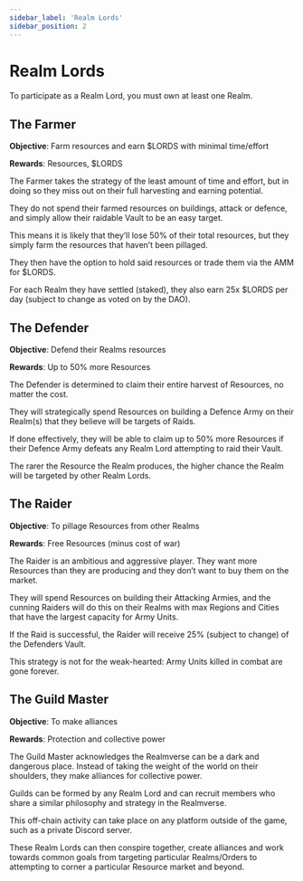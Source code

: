 ```yaml
---
sidebar_label: 'Realm Lords'
sidebar_position: 2
---
```


# Realm Lords

To participate as a Realm Lord, you must own at least one Realm. 

## The Farmer
**Objective**: Farm resources and earn $LORDS with minimal time/effort

**Rewards**: Resources, $LORDS

The Farmer takes the strategy of the least amount of time and effort, but in doing so they miss out on their full harvesting and earning potential. 

They do not spend their farmed resources on buildings, attack or defence, and simply allow their raidable Vault to be an easy target. 

This means it is likely that they’ll lose 50% of their total resources, but they simply farm the resources that haven’t been pillaged.

They then have the option to hold said resources or trade them via the AMM for $LORDS.

For each Realm they have settled (staked), they also earn 25x $LORDS per day (subject to change as voted on by the DAO).

## The Defender
**Objective**: Defend their Realms resources

**Rewards**: Up to 50% more Resources

The Defender is determined to claim their entire harvest of Resources, no matter the cost. 

They will strategically spend Resources on building a Defence Army on their Realm(s) that they believe will be targets of Raids.

If done effectively, they will be able to claim up to 50% more Resources if their Defence Army defeats any Realm Lord attempting to raid their Vault.

The rarer the Resource the Realm produces, the higher chance the Realm will be targeted by other Realm Lords. 

## The Raider
**Objective**: To pillage Resources from other Realms

**Rewards**: Free Resources (minus cost of war)

The Raider is an ambitious and aggressive player. They want more Resources than they are producing and they don’t want to buy them on the market. 

They will spend Resources on building their Attacking Armies, and the cunning Raiders will do this on their Realms with max Regions and Cities that have the largest capacity for Army Units.

If the Raid is successful, the Raider will receive 25% (subject to change) of the Defenders Vault. 

This strategy is not for the weak-hearted: Army Units killed in combat are gone forever. 

## The Guild Master
**Objective**: To make alliances 

**Rewards**: Protection and collective power

The Guild Master acknowledges the Realmverse can be a dark and dangerous place. Instead of taking the weight of the world on their shoulders, they make alliances for collective power. 

Guilds can be formed by any Realm Lord and can recruit members who share a similar philosophy and strategy in the Realmverse. 

This off-chain activity can take place on any platform outside of the game, such as a private Discord server. 

These Realm Lords can then conspire together, create alliances and work towards common goals from targeting particular Realms/Orders to attempting to corner a particular Resource market and beyond. 
